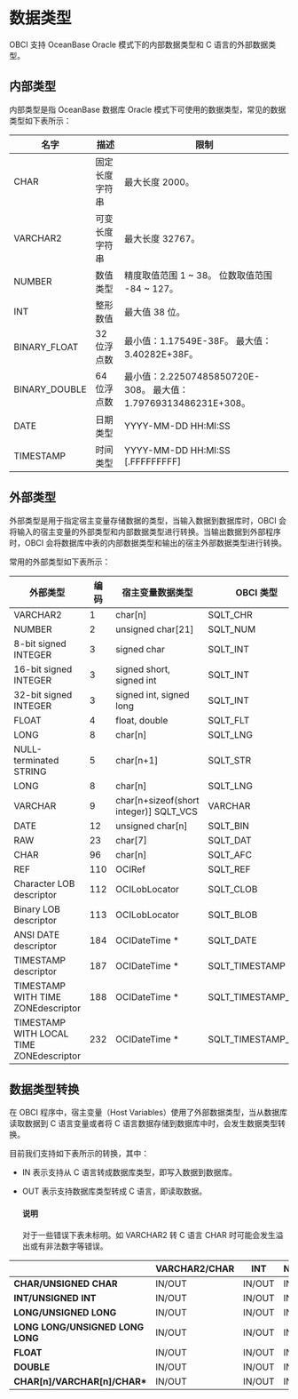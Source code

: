 # 数据类型

OBCI 支持 OceanBase Oracle 模式下的内部数据类型和 C 语言的外部数据类型。

## 内部类型

内部类型是指 OceanBase 数据库 Oracle 模式下可使用的数据类型，常见的数据类型如下表所示：

|      名字       |   描述    |                                  限制                                   |
|---------------|---------|-----------------------------------------------------------------------|
| CHAR          | 固定长度字符串 | 最大长度 2000。                                                            |
| VARCHAR2      | 可变长度字符串 | 最大长度 32767。                                                           |
| NUMBER        | 数值类型    | 精度取值范围 1 \~ 38。 位数取值范围 -84 \~ 127。                    |
| INT           | 整形数值    | 最大值 38 位。                                                             |
| BINARY_FLOAT  | 32 位浮点数 | 最小值：1.17549E-38F。 最大值：3.40282E+38F。                   |
| BINARY_DOUBLE | 64 位浮点数 | 最小值：2.22507485850720E-308。 最大值：1.79769313486231E+308。 |
| DATE          | 日期类型    | YYYY-MM-DD HH:MI:SS                                                   |
| TIMESTAMP     | 时间类型    | YYYY-MM-DD HH:MI:SS \[.FFFFFFFFF]                                    |

## 外部类型

外部类型是用于指定宿主变量存储数据的类型，当输入数据到数据库时，OBCI 会将输入的宿主变量的外部类型和内部数据类型进行转换。当输出数据到外部程序时，OBCI 会将数据库中表的内部数据类型和输出的宿主外部数据类型进行转换。

常用的外部类型如下表所示：

|                   外部类型                   | 编码  |                 宿主变量数据类型                 |      OBCI 类型       |
|------------------------------------------|-----|------------------------------------------|--------------------|
| VARCHAR2                                 | 1   | char\[n]                                | SQLT_CHR           |
| NUMBER                                   | 2   | unsigned char\[21]                      | SQLT_NUM           |
| 8-bit signed INTEGER                     | 3   | signed char                              | SQLT_INT           |
| 16-bit signed INTEGER                    | 3   | signed short, signed int                 | SQLT_INT           |
| 32-bit signed INTEGER                    | 3   | signed int, signed long                  | SQLT_INT           |
| FLOAT                                    | 4   | float, double                            | SQLT_FLT           |
| LONG                                     | 8   | char\[n]                                | SQLT_LNG           |
| NULL-terminated STRING                   | 5   | char\[n+1]                              | SQLT_STR           |
| LONG                                     | 8   | char\[n]                                | SQLT_LNG           |
| VARCHAR                                  | 9   | char\[n+sizeof(short integer)] SQLT_VCS | VARCHAR            |
| DATE                                     | 12  | unsigned char\[n]                       | SQLT_BIN           |
| RAW                                      | 23  | char\[7]                                | SQLT_DAT           |
| CHAR                                     | 96  | char\[n]                                | SQLT_AFC           |
| REF                                      | 110 | OCIRef                                   | SQLT_REF           |
| Character LOB descriptor                 | 112 | OCILobLocator                            | SQLT_CLOB          |
| Binary LOB descriptor                    | 113 | OCILobLocator                            | SQLT_BLOB          |
| ANSI DATE descriptor                     | 184 | OCIDateTime \*                           | SQLT_DATE          |
| TIMESTAMP descriptor                     | 187 | OCIDateTime \*                           | SQLT_TIMESTAMP     |
| TIMESTAMP WITH TIME ZONEdescriptor       | 188 | OCIDateTime \*                           | SQLT_TIMESTAMP_TZ  |
| TIMESTAMP WITH LOCAL TIME ZONEdescriptor | 232 | OCIDateTime \*                           | SQLT_TIMESTAMP_LTZ |

## 数据类型转换

在 OBCI 程序中，宿主变量（Host Variables）使用了外部数据类型，当从数据库读取数据到 C 语言变量或者将 C 语言数据存储到数据库中时，会发生数据类型转换。

目前我们支持如下表所示的转换，其中：

* IN 表示支持从 C 语言转成数据库类型，即写入数据到数据库。

* OUT 表示支持数据库类型转成 C 语言，即读取数据。

  <main id="notice" type='explain'>
    <h4>说明</h4>
    <p>对于一些错误下表未标明。如 VARCHAR2 转 C 语言 CHAR 时可能会发生溢出或有非法数字等错误。</p>
  </main>

|                                   | **VARCHAR2/CHAR** | **INT** | **NUMBER** | **FLOAT** | **BINARY_FLOAT** | **BINARY_DOUBLE** | **DATE** | **TIMESTAMP** |
|-----------------------------------|-------------------|---------|------------|-----------|------------------|-------------------|----------|---------------|
| **CHAR/UNSIGNED CHAR**            | IN/OUT            | IN/OUT  | IN/OUT     | IN/OUT    | IN/OUT           | IN/OUT            |          |               |
| **INT/UNSIGNED INT**              | IN/OUT            | IN/OUT  | IN/OUT     | IN/OUT    | IN/OUT           | IN/OUT            |          |               |
| **LONG/UNSIGNED LONG**            | IN/OUT            | IN/OUT  | IN/OUT     | IN/OUT    | IN/OUT           | IN/OUT            |          |               |
| **LONG LONG/UNSIGNED LONG LONG**  | IN/OUT            | IN/OUT  | IN/OUT     | IN/OUT    | IN/OUT           | IN/OUT            |          |               |
| **FLOAT**                         | IN/OUT            | IN/OUT  | IN/OUT     | IN/OUT    | IN/OUT           | IN/OUT            |          |               |
| **DOUBLE**                        | IN/OUT            | IN/OUT  | IN/OUT     | IN/OUT    | IN/OUT           | IN/OUT            |          |               |
| **CHAR\[n]/VARCHAR\[n]/CHAR\*** | IN/OUT            | IN/OUT  | IN/OUT     | IN/OUT    | IN/OUT           | IN/OUT            | IN/OUT   | IN            |
